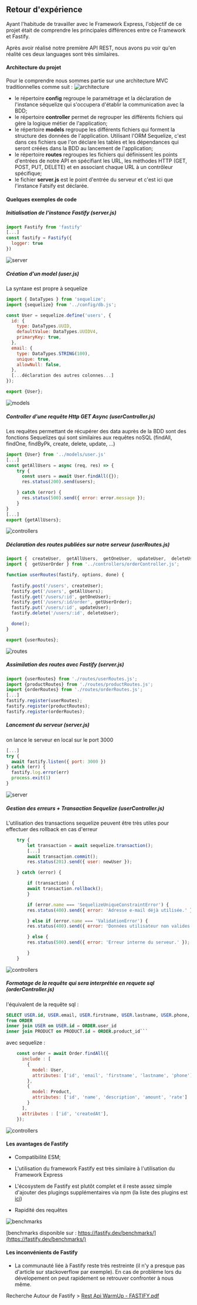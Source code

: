 ## Retour d'expérience

Ayant l'habitude de travailler avec le Framework Express, l'objectif de ce projet était de comprendre les principales différences entre ce Framework et Fastify.

Après avoir réalisé notre première API REST, nous avons pu voir qu'en réalité ces deux languages sont très similaires.

#### Architecture du projet

Pour le comprendre nous sommes partie sur une architecture MVC traditionnelles comme suit : 
![architecture](img/architecture.png)

- le répertoire **config** regroupe le paramétrage et la déclaration de l'instance séquelize qui s'occupera d'établir la communication avec la BDD;
- le répertoire **controller** permet de regrouper les différents fichiers qui gère la logique métier de l'application;
- le répertoire **models** regroupe les différents fichiers qui forment la structure des données de l'application. Utilisant l'ORM Sequelize, c'est dans ces fichiers que l'on déclare les tables et les dépendances qui seront créées dans la BDD au lancement de l'application;
- le répertoire **routes** regroupes les fichiers qui définissent les points d'entrées de notre API en spécifiant les URL, les méthodes HTTP (GET, POST, PUT, DELETE) et en associant chaque URL à un contrôleur spécifique;
- le fichier **server.js** est le point d'entrée du serveur et c'est ici que l'instance Fatsify est déclarée.

#### Quelques exemples de code

##### Initialisation de l'instance Fastify (server.js)
```js
import Fastify from 'fastify'
[...]
const fastify = Fastify({
  logger: true
})
```
![server](img/serverjs.png)


##### Création d'un model (user.js)
La syntaxe est propre à sequelize
```js
import { DataTypes } from 'sequelize';
import {sequelize} from '../config/db.js';

const User = sequelize.define('users', {
  id: {
    type: DataTypes.UUID,
    defaultValue: DataTypes.UUIDV4,
    primaryKey: true,
  },
  email: {
    type: DataTypes.STRING(100),
    unique: true,
    allowNull: false,
  },
  [...déclaration des autres colonnes...]
});

export {User};
```
![models](img/models.png)

##### Controller d'une requête Http GET Async (userController.js)
Les requêtes permettant de récupérer des data auprès de la BDD sont des fonctions Sequelizes qui sont similaires aux requêtes noSQL (findAll, findOne, findByPk, create, delete, update, ...)
```js
import {User} from '../models/user.js'
[...]
const getAllUsers = async (req, res) => {
    try {
      const users = await User.findAll({});
      res.status(200).send(users);

    } catch (error) {
      res.status(500).send({ error: error.message });
    }
}
[...]
export {getAllUsers};
```
![controllers](img/controllers.png)

##### Déclaration des routes publiées sur notre serveur (userRoutes.js)
```js
import {  createUser,  getAllUsers,  getOneUser,  updateUser,  deleteUser} from '../controllers/userController.js';
import {  getUserOrder } from '../controllers/orderController.js';

function userRoutes(fastify, options, done) {
    
  fastify.post('/users', createUser);
  fastify.get('/users', getAllUsers);
  fastify.get('/users/:id', getOneUser);
  fastify.get('/users/:id/order', getUserOrder);
  fastify.put('/users/:id', updateUser);
  fastify.delete('/users/:id', deleteUser);

  done();
}

export {userRoutes};
```
![routes](img/routes.png)


##### Assimilation des routes avec Fastify (server.js)
```js
import {userRoutes} from './routes/userRoutes.js';
import {productRoutes} from './routes/productRoutes.js';
import {orderRoutes} from './routes/orderRoutes.js';
[...]
fastify.register(userRoutes);
fastify.register(productRoutes);
fastify.register(orderRoutes);
```

##### Lancement du serveur (server.js)
on lance le serveur en local sur le port 3000
```js
[...]
try {
  await fastify.listen({ port: 3000 })
} catch (err) {
  fastify.log.error(err)
  process.exit(1)
}
```
![server](img/serverjs.png)

##### Gestion des erreurs + Transaction Sequelize (userController.js)
L'utilisation des transactions sequelize peuvent être très utiles pour effectuer des rollback en cas d'erreur
```js
    try {
        let transaction = await sequelize.transaction();
        [...]
        await transaction.commit();
        res.status(201).send({ user: newUser });

    } catch (error) {

        if (transaction) {
        await transaction.rollback();
        }

        if (error.name === 'SequelizeUniqueConstraintError') {
        res.status(400).send({ error: 'Adresse e-mail déjà utilisée.' });

        } else if (error.name === 'ValidationError') {
        res.status(400).send({ error: 'Données utilisateur non valides.' });

        } else {
        res.status(500).send({ error: 'Erreur interne du serveur.' });

        }
    }
```
![controllers](img/controllers.png)


##### Formatage de la requête qui sera interprétée en requete sql (orderController.js)
l'équivalent de la requête sql : 
```sql
SELECT USER.id, USER.email, USER.firstname, USER.lastname, USER.phone, PRODUCT.id, PRODUCT.name, PRODUCT.description, PRODUCT.amount, PRODUCT.rate, ORDER.id, ORDER.createdAt 
from ORDER 
inner join USER on USER.id = ORDER.user_id 
inner join PRODUCT on PRODUCT.id = ORDER.product_id```
```

avec sequelize :
```js
    const order = await Order.findAll({
      include : [
        {
          model: User,
          attributes: ['id', 'email', 'firstname', 'lastname', 'phone'],
        },
        {
          model: Product,
          attributes: ['id', 'name', 'description', 'amount', 'rate']
        }
      ],
      attributes : ['id', 'createdAt'],
    });
```
![controllers](img/controllers.png)

#### Les avantages de Fastify

- Compatibilité ESM;
- L'utilisation du framework Fastify est très similaire à l'utilisation du Framework Express
- L'écosystem de Fastify est plutôt complet et il reste assez simple d'ajouter des plugings supplémentaires via npm (la liste des plugins est [ici](https://fastify.dev/ecosytem/))

- Rapidité des requêtes

![benchmarks](img/benchmarks.png)

[benchmarks disponible sur : https://fastify.dev/benchmarks/](https://fastify.dev/benchmarks/)


#### Les inconvénients de Fastify

- La communauté liée à Fastify reste très restreinte (il n'y a presque pas d'article sur stackoverflow par exemple). En cas de problème lors du dévelopement on peut rapidement se retrouver confronter à nous même.

Recherche Autour de Fastify > [Rest Api WarmUp - FASTIFY.pdf](<Rest Api WarmUp - FASTIFY.pdf>)
